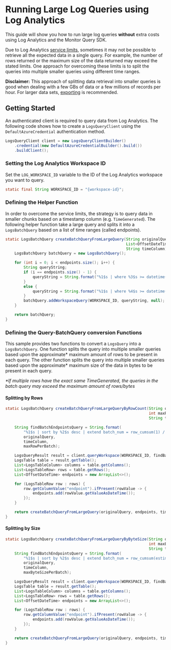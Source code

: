 # Running Large Log Queries using Log Analytics

This guide will show you how to run large log queries **without** extra costs using Log Analytics and the Monitor Query SDK.

Due to Log Analytics [service limits](https://learn.microsoft.com/en-us/azure/azure-monitor/service-limits#la-query-api), sometimes it may
not be possible to retrieve all the expected data in a single query. For example, the number of rows returned or the maximum size of the
data returned may exceed the stated limits. One approach for overcoming these limits is to split the queries into multiple smaller queries
using different time ranges.

**Disclaimer:** This approach of splitting data retrieval into smaller queries is good when dealing with a few GBs of data or a few millions
of records per hour. For larger data sets, 
[exporting](https://learn.microsoft.com/en-us/azure/azure-monitor/logs/logs-data-export?tabs=portal) is recommended.

## Getting Started

An authenticated client is required to query data from Log Analytics. The following code shows how to create a `LogsQueryClient` using the
`DefaultAzureCredential` authentication method.

```java com.azure.monitor.query.LargeQuerySample-createLogsQueryClient
LogsQueryClient client = new LogsQueryClientBuilder()
    .credential(new DefaultAzureCredentialBuilder().build())
    .buildClient();
```

### Setting the Log Analytics Workspace ID

Set the `LOG_WORKSPACE_ID` variable to the ID of the Log Analytics workspace you want to query.

```java com.azure.monitor.query.LargeQuerySample-setWorkspaceId
static final String WORKSPACE_ID = "{workspace-id}";
```

### Defining the Helper Function

In order to overcome the service limits, the strategy is to query data in smaller chunks based on a timestamp column (e.g. `TimeGenerated`). The
following helper function take a large query and splits it into a `LogsBatchQuery` based on a list of time ranges (called endpoints).

```java com.azure.monitor.query.LargeQuerySample-createBatchQueryFromLargeQuery
static LogsBatchQuery createBatchQueryFromLargeQuery(String originalQuery,
                                                     List<OffsetDateTime> endpoints,
                                                     String timeColumn) {
    LogsBatchQuery batchQuery = new LogsBatchQuery();

    for (int i = 0; i < endpoints.size(); i++) {
        String queryString;
        if (i == endpoints.size() - 1) {
            queryString = String.format("%1$s | where %3$s >= datetime('%2$s')", originalQuery, endpoints.get(i), timeColumn);
        }
        else {
            queryString = String.format("%1$s | where %4$s >= datetime('%2$s') and %4$s < datetime('%3$s')", originalQuery, endpoints.get(i), endpoints.get(i + 1), timeColumn);
        }
        batchQuery.addWorkspaceQuery(WORKSPACE_ID, queryString, null);
    }

    return batchQuery;
}
```

### Defining the Query-BatchQuery conversion Functions

This sample provides two functions to convert a `LogsQuery` into a `LogsBatchQuery`. One function splits the query into multiple smaller queries
based upon the approximate* maximum amount of rows to be present in each query. The other function splits the query into multiple smaller queries based upon
the approximate* maximum size of the data in bytes to be present in each query.

_*If multiple rows have the exact same TimeGenerated, the queries in the batch query may exceed the maximum amount of rows/bytes_

#### Splitting by Rows

```java com.azure.monitor.query.LargeQuerySample-createBatchQueryFromLargeQueryByRows
static LogsBatchQuery createBatchQueryFromLargeQueryByRowCount(String originalQuery,
                                                               int maxRowPerBatch,
                                                               String timeColumn) {

    String findBatchEndpointsQuery = String.format(
        "%1$s | sort by %2$s desc | extend batch_num = row_cumsum(1) / %3$s | summarize endpoint=min(%2$s) by batch_num | sort by batch_num desc | project endpoint",
        originalQuery,
        timeColumn,
        maxRowPerBatch);

    LogsQueryResult result = client.queryWorkspace(WORKSPACE_ID, findBatchEndpointsQuery, QueryTimeInterval.ALL);
    LogsTable table = result.getTable();
    List<LogsTableColumn> columns = table.getColumns();
    List<LogsTableRow> rows = table.getRows();
    List<OffsetDateTime> endpoints = new ArrayList<>();

    for (LogsTableRow row : rows) {
        row.getColumnValue("endpoint").ifPresent(rowValue -> {
            endpoints.add(rowValue.getValueAsDateTime());
        });
    }

    return createBatchQueryFromLargeQuery(originalQuery, endpoints, timeColumn);
}
```

#### Splitting by Size

```java com.azure.monitor.query.LargeQuerySample-createBatchQueryFromLargeQueryBySize
static LogsBatchQuery createBatchQueryFromLargeQueryByByteSize(String originalQuery,
                                                               int maxByteSizePerBatch,
                                                               String timeColumn) {
    String findBatchEndpointsQuery = String.format(
        "%1$s | sort by %2$s desc | extend batch_num = row_cumsum(estimate_data_size(*)) / %3$s | summarize endpoint=min(%2$s) by batch_num | sort by batch_num desc | project endpoint",
        originalQuery,
        timeColumn,
        maxByteSizePerBatch);

    LogsQueryResult result = client.queryWorkspace(WORKSPACE_ID, findBatchEndpointsQuery, QueryTimeInterval.ALL);
    LogsTable table = result.getTable();
    List<LogsTableColumn> columns = table.getColumns();
    List<LogsTableRow> rows = table.getRows();
    List<OffsetDateTime> endpoints = new ArrayList<>();

    for (LogsTableRow row : rows) {
        row.getColumnValue("endpoint").ifPresent(rowValue -> {
            endpoints.add(rowValue.getValueAsDateTime());
        });
    }

    return createBatchQueryFromLargeQuery(originalQuery, endpoints, timeColumn);
}
```

